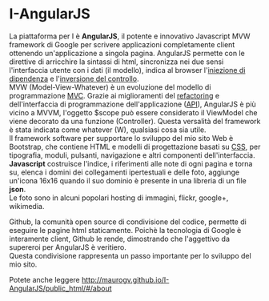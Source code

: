 I-AngularJS
================
  
La piattaforma per I è **AngularJS**, il potente e innovativo Javascript MVW framework di Google per scrivere applicazioni completamente client ottenendo un'applicazione a singola pagina. AngularJS permette con le direttive di arricchire la sintassi di html, sincronizza nei due sensi l'interfaccia utente con i dati (il modello), indica al browser l'[iniezione di dipendenza](http://it.wikipedia.org/wiki/Dependency_injection) e l'[inversione del controllo](http://it.wikipedia.org/wiki/Inversion_of_Control).  
MVW (Model-View-Whatever) è un evoluzione del modello di programmazione [MVC](http://it.wikipedia.org/wiki/Model%E2%80%93view%E2%80%93controller). Grazie ai miglioramenti del [refactoring](http://it.wikipedia.org/wiki/Refactoring) e dell'interfaccia di programmazione dell'applicazione ([API](http://it.wikipedia.org/wiki/Application_programming_interface)), AngularJS è più vicino a MVVM, l'oggetto $scope può essere considerato il ViewModel che viene decorato da una funzione (Controller). Questa versalità del framework è stata indicata come whatever (W), qualsiasi cosa sia utile.  
Il framework software per supportare lo sviluppo del mio sito Web è Bootstrap, che contiene HTML e modelli di progettazione basati su [CSS](http://it.wikipedia.org/wiki/CSS), per tipografia, moduli, pulsanti, navigazione e altri componenti dell'interfaccia.  
**Javascript** costruisce l'indice, i riferimenti alle note di ogni pagina e torna su, elenca i domini dei collegamenti ipertestuali e delle foto, aggiunge un'icona 16x16 quando il suo dominio è presente in una libreria di un file **json**.   
Le foto sono in alcuni popolari hosting di immagini, flickr, google+, wikimedia.

Github, la comunità open source di condivisione del codice, permette di eseguire le pagine html staticamente. Poichè la tecnologia di Google è interamente client, Github le rende, dimostrando che l'aggettivo da supereroi per AngularJS è veritiero.    
Questa condivisione rappresenta un passo importante per lo sviluppo del mio sito.

Potete anche leggere http://maurogv.github.io/I-AngularJS/public_html/#/about
